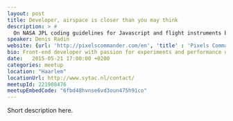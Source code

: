 ```yaml
---
layout: post
title: Developer, airspace is closer than you may think
description: > #
  On NASA JPL coding guidelines for Javascript and flight instruments build with browser tech.
speaker: Denis Radin
website: {url: 'http://pixelscommander.com/en', 'title' : 'Pixels Commander'}
bio: Front-end developer with passion for experiments and performance optimization.
date:   2015-05-21 17:00:00 +0200
categories: meetup
location: "Haarlem"
locationUrl: http://www.sytac.nl/contact/
meetupId: 221908476
meetupEmbedCode: "6fbd48hvnse6vd3oun475h91co"
---
```

Short description here.
